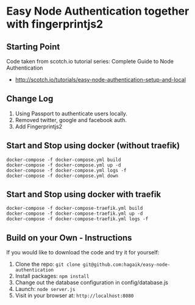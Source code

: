 # Easy Node Authentication together with fingerprintjs2
## Starting Point
Code taken from scotch.io tutorial series: Complete Guide to Node Authentication
* http://scotch.io/tutorials/easy-node-authentication-setup-and-local

## Change Log
1. Using Passport to authenticate users locally.
2. Removed twitter, google and facebook auth.
3. Add Fingerprintjs2

## Start and Stop using docker (without traefik)
```
docker-compose -f docker-compose.yml build
docker-compose -f docker-compose.yml up -d 
docker-compose -f docker-compose.yml logs -f
docker-compose -f docker-compose.yml down
```

## Start and Stop using docker with traefik
```
docker-compose -f docker-compose-traefik.yml build 
docker-compose -f docker-compose-traefik.yml up -d 
docker-compose -f docker-compose-traefik.yml logs -f 
```

## Build on your Own - Instructions
If you would like to download the code and try it for yourself:

1. Clone the repo: `git clone git@github.com:hagaik/easy-node-authentication`
2. Install packages: `npm install`
3. Change out the database configuration in config/database.js
4. Launch: `node server.js`
5. Visit in your browser at: `http://localhost:8080`


